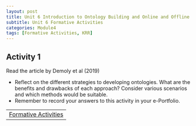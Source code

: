 ```yaml
---
layout: post
title: Unit 6 Introduction to Ontology Building and Online and Offline Tools
subtitle: Unit 6 Formative Activities
categories: Module4
tags: [Formative Activities, KRR]
---
```

<html lang="en">



<body>

<h2>Activity 1</h2>

<p>Read the article by Demoly et al (2019)</p>
<ul>
<li>Reflect on the different strategies to developing ontologies. What are the benefits and drawbacks of each approach? Consider various scenarios and which methods would be suitable.</li>
<li>Remember to record your answers to this activity in your e-Portfolio.</li>
</ul>





<table>
    <tr>
       <td> <a href="../../../../artefacts/KRR-Unit6-FormalActivities.pdf" target="_blank" class="button large">Formative Activities</a></td> 
    </tr>
</table>
</body>

</html>


